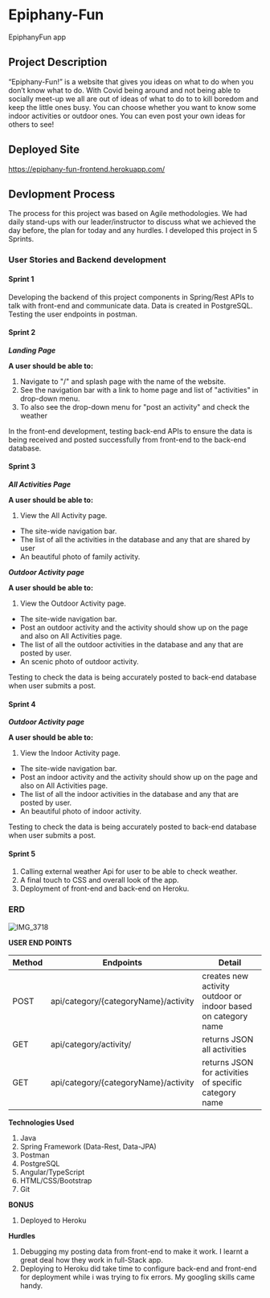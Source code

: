 # Epiphany-Fun
EpiphanyFun app 

## Project Description
“Epiphany-Fun!” is a website that gives you ideas on what to do when you don’t know what to do. With Covid being around and not being able to socially meet-up we all are out of ideas of what to do to to kill boredom and keep the little ones busy. You can choose whether you want to know some indoor activities or outdoor ones. You can even post your own ideas for others to see!

## Deployed Site
https://epiphany-fun-frontend.herokuapp.com/

## Devlopment Process
The process for this project was based on Agile methodologies. We had daily stand-ups with our leader/instructor to discuss what we achieved the day before, the plan for today and any hurdles. I developed this project in 5 Sprints.


### User Stories and Backend development


#### Sprint 1
Developing the backend of this project components in Spring/Rest APIs to talk with front-end and communicate data. Data is created in PostgreSQL. Testing the user endpoints in postman. 


#### Sprint 2 

***Landing Page***

**A user should be able to:**

1. Navigate to "/" and splash page with the name of the website.
2. See the navigation bar with a link to home page and list of "activities" in drop-down menu.
3. To also see the drop-down menu for "post an activity" and check the weather

In the front-end development, testing back-end APIs to ensure the data is being received and posted successfully from front-end to the back-end database.

#### Sprint 3

***All Activities Page***

**A user should be able to:**

1. View the All Activity page.
  * The site-wide navigation bar.
  * The list of all the activities in the database and any that are shared by user
  * An beautiful photo of family activity.

***Outdoor Activity page***

**A user should be able to:**

1. View the Outdoor Activity page.
  * The site-wide navigation bar.
  * Post an outdoor activity and the activity should show up on the page and also on All Activities page.
  * The list of all the outdoor activities in the database and any that are posted by user.
  * An scenic photo of outdoor activity.

Testing to check the data is being accurately posted to back-end database when user submits a post.
 

#### Sprint 4


***Outdoor Activity page***

**A user should be able to:**

1. View the Indoor Activity page.
  * The site-wide navigation bar.
  * Post an indoor activity and the activity should show up on the page and also on All Activities page.
  * The list of all the indoor activities in the database and any that are posted by user.
  * An beautiful photo of indoor activity.

Testing to check the data is being accurately posted to back-end database when user submits a post.

#### Sprint 5

1. Calling external weather Api for user to be able to check weather.
2. A final touch to CSS and overall look of the app.
3. Deployment of front-end and back-end on Heroku.


### ERD

![IMG_3718](https://user-images.githubusercontent.com/94148009/152540742-1e339478-86e1-4d32-895a-096dcd4f4d69.PNG)


**USER END POINTS**

|     Method    |   Endpoints                                   | Detail                           |
| ------------- | -----------------------------------           |--------------------------------- | 
|       POST    | api/category/{categoryName}/activity             | creates new activity outdoor or indoor based on category name                |
|       GET     | api/category/activity/             | returns JSON all activities           |
|       GET     | api/category/{categoryName}/activity    | returns JSON for activities of specific category name        |

****Technologies Used****
1. Java
2. Spring Framework (Data-Rest, Data-JPA)
3. Postman
4. PostgreSQL
5. Angular/TypeScript
6. HTML/CSS/Bootstrap
7. Git

**BONUS**

1) Deployed to Heroku

**Hurdles**

1. Debugging my posting data from front-end to make it work. I learnt a great deal how they work in full-Stack app.
2. Deploying to Heroku did take time to configure back-end and front-end for deployment while i was trying to fix errors. My googling skills came handy.



